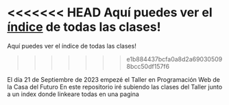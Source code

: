 <<<<<<< HEAD
Aquí puedes ver el [índice](https://francorossids.github.io/Taller_Programacion_Web/) de todas las clases!
=======
Aquí puedes ver el índice de todas las clases!
>>>>>>> e1b884437bcfa0a8d2a690305098bcc50df157f6


El día 21 de Septiembre de 2023 empezé el Taller en Programación Web de la Casa del Futuro
En este repositorio iré subiendo las clases del Taller junto a un index donde linkeare todas en una pagina
